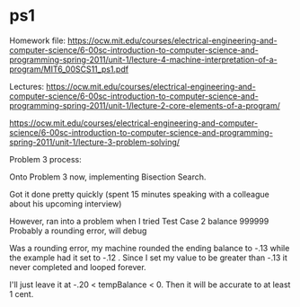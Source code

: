# ps1

Homework file:
https://ocw.mit.edu/courses/electrical-engineering-and-computer-science/6-00sc-introduction-to-computer-science-and-programming-spring-2011/unit-1/lecture-4-machine-interpretation-of-a-program/MIT6_00SCS11_ps1.pdf

Lectures:
https://ocw.mit.edu/courses/electrical-engineering-and-computer-science/6-00sc-introduction-to-computer-science-and-programming-spring-2011/unit-1/lecture-2-core-elements-of-a-program/

https://ocw.mit.edu/courses/electrical-engineering-and-computer-science/6-00sc-introduction-to-computer-science-and-programming-spring-2011/unit-1/lecture-3-problem-solving/

Problem 3 process:

Onto Problem 3 now, implementing Bisection Search. 

Got it done pretty quickly (spent 15 minutes speaking with a colleague 
about his upcoming interview) 

However, ran into a problem when I tried Test Case 2 balance 999999
Probably a rounding error, will debug

Was a rounding error, my machine rounded the ending balance to -.13 while the example had it set to -.12 . Since I set my value to be greater than -.13 it never completed and looped forever.

I'll just leave it at -.20 < tempBalance < 0. Then it will be accurate to at least 1 cent.
